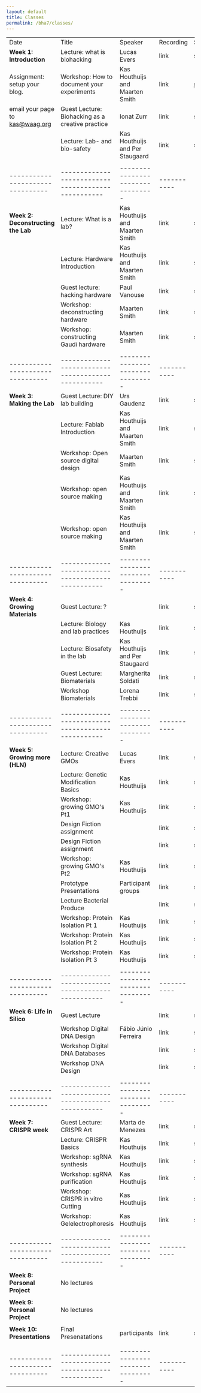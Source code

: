 ```yaml
---
layout: default
title: Classes
permalink: /bha7/classes/
---
```


|                                |                                                  |                                 |           |        |
|--------------------------------|--------------------------------------------------|---------------------------------|-----------|--------|
| Date                           | Title                                            | Speaker                         | Recording | Slides |
| **Week 1: Introduction**       | Lecture: what is biohacking                      | Lucas Evers                     | link      | slides |
| Assignment: setup your blog.   | Workshop: How to document your experiments       | Kas Houthuijs and Maarten Smith | link      | <a href="/bha7/classes/slides/28022022_BHA7_2.1_Documenting your progress.pdf" target="_blank">slides</a> |
| email your page to kas@waag.org| Guest Lecture: Biohacking as a creative practice | Ionat Zurr                      | link      | slides |
|                                | Lecture: Lab- and bio-safety                     | Kas Houthuijs and Per Staugaard | link      | slides |
|                                |                                                  |                                 |           |        |
|--------------------------------|--------------------------------------------------|---------------------------------|-----------|--------|
| **Week 2: Deconstructing the Lab** | Lecture: What is a lab?                      | Kas Houthuijs and Maarten Smith | link      | slides |
|                                | Lecture: Hardware Introduction                   | Kas Houthuijs and Maarten Smith | link      | slides |
|                                | Guest lecture: hacking hardware                  | Paul Vanouse                    | link      | slides |
|                                | Workshop: deconstructing hardware                | Maarten Smith                   | link      | slides |
|                                | Workshop: constructing Gaudi hardware            | Maarten Smith                   | link      | slides |
|                                |                                                  |                                 |           |        |
|--------------------------------|--------------------------------------------------|---------------------------------|-----------|--------|
| **Week 3: Making the Lab**     | Guest Lecture: DIY lab building                  | Urs Gaudenz                     | link      | slides |
|                                | Lecture: Fablab Introduction                     | Kas Houthuijs and Maarten Smith | link      | slides |
|                                | Workshop: Open source digital design             | Maarten Smith                   | link      | slides |
|                                | Workshop: open source making                     | Kas Houthuijs and Maarten Smith | link      | slides |
|                                | Workshop: open source making                     | Kas Houthuijs and Maarten Smith | link      | slides |
|                                |                                                  |                                 |           |        |
|--------------------------------|--------------------------------------------------|---------------------------------|-----------|--------|
| **Week 4: Growing Materials**  | Guest Lecture: ?                                 |                                 | link      | slides |
|                                | Lecture: Biology and lab practices               | Kas Houthuijs                   | link      | slides |
|                                | Lecture: Biosafety in the lab                    | Kas Houthuijs and Per Staugaard | link      | slides |
|                                | Guest Lecture: Biomaterials                      | Margherita Soldati              | link      | slides |
|                                | Workshop Biomaterials                            | Lorena Trebbi                   | link      | slides |
|                                |                                                  |                                 |           |        |
|--------------------------------|--------------------------------------------------|---------------------------------|-----------|--------|
| **Week 5: Growing more (HLN)** | Lecture: Creative GMOs                           | Lucas Evers                     | link      | slides |
|                                | Lecture: Genetic Modification Basics             | Kas Houthuijs                   | link      | slides |
|                                | Workshop: growing GMO's Pt1                      | Kas Houthuijs                   | link      | slides |
|                                | Design Fiction assignment                        |                                 | link      | slides |
|                                | Design Fiction assignment                        |                                 | link      | slides |
|                                | Workshop: growing GMO's Pt2                      | Kas Houthuijs                   | link      | slides |
|                                | Prototype Presentations                          | Participant groups              | link      | slides |
|                                | Lecture Bacterial Produce                        |                                 | link      | slides |
|                                | Workshop: Protein Isolation Pt 1                 | Kas Houthuijs                   | link      | slides |
|                                | Workshop: Protein Isolation Pt 2                 | Kas Houthuijs                   | link      | slides |
|                                | Workshop: Protein Isolation Pt 3                 | Kas Houthuijs                   | link      | slides |
|                                |                                                  |                                 |           |        |
|--------------------------------|--------------------------------------------------|---------------------------------|-----------|--------|
| **Week 6: Life in Silico**     | Guest Lecture                                    |                                 | link      | slides |
|                                | Workshop Digital DNA Design                      | Fábio Júnio Ferreira            | link      | slides |
|                                | Workshop Digital DNA Databases                   |                                 | link      | slides |
|                                | Workshop DNA Design                              |                                 | link      | slides |
|                                |                                                  |                                 |           |        |
|--------------------------------|--------------------------------------------------|---------------------------------|-----------|--------|
| **Week 7: CRISPR week**        | Guest Lecture: CRISPR Art                        | Marta de Menezes                | link      | slides |
|                                | Lecture: CRISPR Basics                           | Kas Houthuijs                   | link      | slides |
|                                | Workshop: sgRNA synthesis                        | Kas Houthuijs                   | link      | slides |
|                                | Workshop: sgRNA purification                     | Kas Houthuijs                   | link      | slides |
|                                | Workshop: CRISPR in vitro Cutting                | Kas Houthuijs                   | link      | slides |
|                                | Workshop: Gelelectrophoresis                     | Kas Houthuijs                   | link      | slides |
|                                |                                                  |                                 |           |        |
|--------------------------------|--------------------------------------------------|---------------------------------|-----------|--------|
| **Week 8: Personal Project**   | No lectures                                      |                                 |           |        |
|                                |                                                  |                                 |           |        |
| **Week 9: Personal Project**   | No lectures                                      |                                 |           |        |
|                                |                                                  |                                 |           |        |
| **Week 10: Presentations**     | Final Presenatations                             | participants                    | link      | slides |
|                                |                                                  |                                 |           |        |
|                                |                                                  |                                 |           |        |
|--------------------------------|--------------------------------------------------|---------------------------------|-----------|--------|
